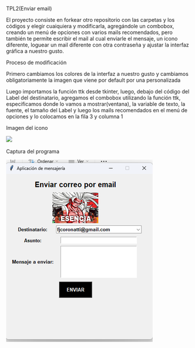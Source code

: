 TPL2(Enviar email)

El proyecto consiste en forkear otro repositorio con las carpetas y los códigos y elegir cuaiquiera y modificarla, agregándole un combobox, creando un menú de opciones con varios mails recomendados, pero también te permite escribir el mail al cual enviarle el mensaje, un icono diferente, loguear un mail diferente con otra contraseña y ajustar la interfaz gráfica a nuestro gusto.


Proceso de modificación

Primero cambiamos los colores de la interfaz a nuestro gusto y cambiamos obligatoriamente la imagen que viene por default por una personalizada

Luego importamos la función ttk desde tkinter, luego, debajo del código del Label del destinatario, agregamos el combobox utilizando la función ttk, especificamos donde lo vamos a mostrar(ventana), la variable de texto, la fuente, el tamaño del Label y luego los mails recomendados en el menú de opciones y lo colocamos en la fila 3 y columna 1

Imagen del icono

![](ENVIAR_EMAIL/output/Imagenes/gmail.png)

Captura del programa

![](ENVIAR_EMAIL/output/Imagenes/Captura.png)
